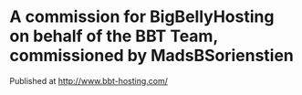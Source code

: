# A commission for BigBellyHosting on behalf of the BBT Team, commissioned by MadsBSorienstien

Published at http://www.bbt-hosting.com/
